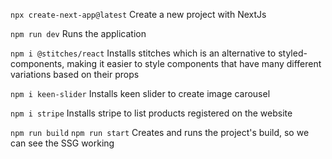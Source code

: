 `npx create-next-app@latest`
Create a new project with NextJs

`npm run dev`
Runs the application

`npm i @stitches/react`
Installs stitches which is an alternative to styled-components, making it easier
to style components that have many different variations based on their props

`npm i keen-slider`
Installs keen slider to create image carousel

`npm i stripe`
Installs stripe to list products registered on the website

`npm run build`
`npm run start`
Creates and runs the project's build, so we can see the SSG working
